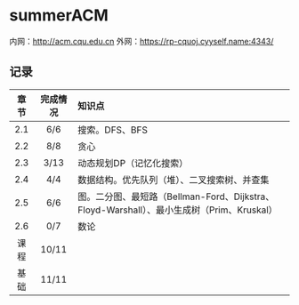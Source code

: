 ﻿# summerACM
内网：http://acm.cqu.edu.cn
外网：https://rp-cquoj.cyyself.name:4343/

## 记录
|章节|完成情况|知识点|
|:---:|:---:|:---|
|2.1  |6/6|搜索。DFS、BFS|
|2.2  |8/8   |贪心|
|2.3  |3/13  |动态规划DP（记忆化搜索）|
|2.4  |4/4   |数据结构。优先队列（堆）、二叉搜索树、并查集|
|2.5  |6/6   |图。二分图、最短路（Bellman-Ford、Dijkstra、Floyd-Warshall）、最小生成树（Prim、Kruskal）|
|2.6  |0/7   |数论|
|课程 |10/11 |    |
|基础 |11/11 |    |
